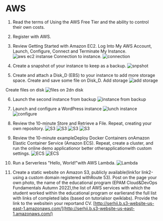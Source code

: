 # AWS 
1. Read the terms of Using the AWS Free Tier and the ability to control their own costs.
2. Register with AWS.
3. Review Getting Started with Amazon EC2. Log Into My AWS Account, Launch, Configure, Connect and Terminate My Instance.
![aws ec2 instanse](/aws/images/aws-1.png)
Connection to instance.
![connection](images/aws-3.png)

4. Create a snapshot of your instance to keep as a backup.
![snpshot](/aws/images/aws-4.png)

5. Create and attach a Disk_D (EBS) to your instance to add more storage space. Create and save some file on Disk_D.
Add storage 
![add storage](/aws/images/aws-5.png)

Create files on disk 
![files on 2dn disk](/aws/images/aws-7.png)

6. Launch the second instance from backup
![instance from backup](/aws/images/aws-9.png)

7. Launch and configure a WordPress instance
![lunch instance](/aws/images/aws-10.png)
![configure](/aws/images/aws-11.png)

8. Review the 10-minute Store and Retrieve a File. Repeat, creating your own repository.
![S3](/aws/images/aws-12.png)
![S3](/aws/images/aws-13.png)
![S3](/aws/images/aws-14.png)
![S3](/aws/images/aws-15.png)

9. Review the 10-minute exampleDeploy Docker Containers onAmazon Elastic Container Service (Amazon  ECS). Repeat,  create  a  cluster,  and  run  the  online  demo  applicationor  better  otherapplicationwith custom settings.
![ECS](/aws/images/aws-16.png)
![ECS](/aws/images/aws-17.png)

10. Run a Serverless "Hello, World!"with AWS Lambda.
![Lambda](/aws/images/aws-18.png)

11. Create a static website on Amazon S3, publicly available(link1or link2-using a custom domain registered  withRoute  53). Post  on  the  page  your  own  photo,  the  name  of  the  educational program (EPAM Cloud&DevOps  Fundamentals  Autumn  2022),the list  of  AWS  services  with which the student worked within the educational program or earlierand the full list with links of completed labs (based on tutorialsor qwiklabs). Provide the link to the websitein your reportand СV.
[http://serhii.b.s3-website-us-east-1.amazonaws.com/](http://serhii.b.s3-website-us-east-1.amazonaws.com/)
